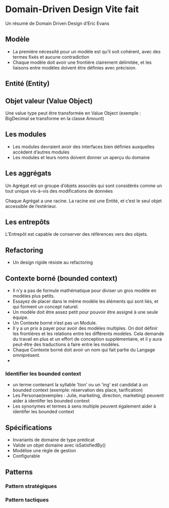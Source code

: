 
# Domain-Driven Design Vite fait

Un résumé de Domain Driven Design d’Eric Evans

## Modèle
- La première nécessité pour un modèle est qu’il soit cohérent, avec des termes fixés et aucune contradiction
- Chaque modèle doit avoir une frontière clairement délimitée, et les liaisons entre modèles doivent être définies avec précision.

## Entité (Entity)

## Objet valeur (Value Object)
Une value type peut être transformée en Value Object (exemple : BigDecimal se transforme en la classe Amount)

## Les modules

- Les modules devraient avoir des interfaces bien définies auxquelles accèdent d’autres modules
- Les modules et leurs noms doivent donner un aperçu du domaine

## Les aggrégats
Un Agrégat est un groupe d’objets associés qui sont considérés comme un tout unique vis-à-vis des modifications de données

Chaque Agrégat a une racine. La racine est une Entité, et c’est le seul objet accessible de l’extérieur.

## Les entrepôts
L’Entrepôt est capable de conserver des références vers des objets.

## Refactoring
- Un design rigide résiste au refactoring


## Contexte borné (bounded context)

- Il n’y a pas de formule mathématique pour diviser un gros modèle en modèles plus petits.
- Essayez de placer dans le même modèle les éléments qui sont liés, et qui forment un concept naturel.
- Un modèle doit être assez petit pour pouvoir être assigné à une seule équipe.
- Un Contexte borné n’est pas un Module.
- Il y a un prix à payer pour avoir des modèles multiples. On doit définir les frontières et les relations entre les différents modèles.
  Cela demande du travail en plus et un effort de conception supplémentaire, et il y aura peut-être des traductions à faire entre les
  modèles.
- Chaque Contexte borné doit avoir un nom qui fait partie du Langage omniprésent.
- 
### Identifier les bounded context
- un terme contenant la syllable 'tion' ou un 'ing' est candidat à un bounded context (exemple: réservation des place, tarification)
- Les Personae(exemples : Julie, marketing, direction, marketing) peuvent aider à identifer les bounded context
- Les synonymes et termes à sens multiple peuvent également aider à identifer les bounded context

## Spécifications

- Invariants de domaine de type prédicat
- Valide un objet domaine avec isSatisfiedBy()
- Modélise une règle de gestion
- Configurable

## Patterns

### Pattern stratégiques

### Pattern tactiques

